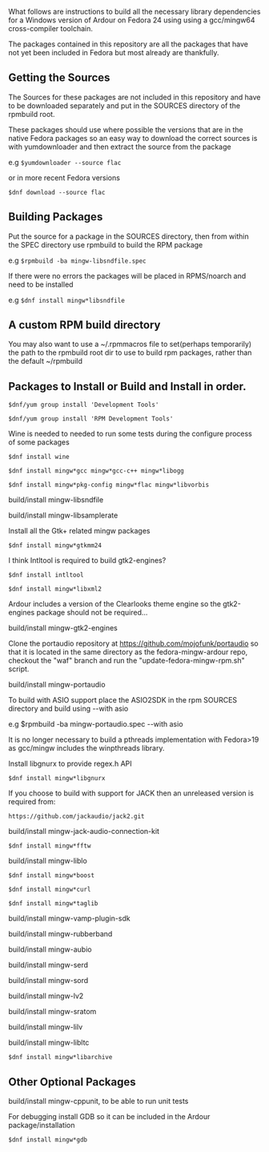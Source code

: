 What follows are instructions to build all the necessary library dependencies
for a Windows version of Ardour on Fedora 24 using using a gcc/mingw64
cross-compiler toolchain.

The packages contained in this repository are all the packages that
have not yet been included in Fedora but most already are thankfully.

## Getting the Sources

The Sources for these packages are not included in this repository
and have to be downloaded separately and put in the SOURCES directory
of the rpmbuild root.

These packages should use where possible the versions that are in the native
Fedora packages so an easy way to download the correct sources is with
yumdownloader and then extract the source from the package

e.g `$yumdownloader --source flac`

or in more recent Fedora versions

`$dnf download --source flac`

## Building Packages

Put the source for a package in the SOURCES directory, then from within the
SPEC directory use rpmbuild to build the RPM package

e.g `$rpmbuild -ba mingw-libsndfile.spec`

If there were no errors the packages will be placed in RPMS/noarch and need to
be installed

e.g `$dnf install mingw*libsndfile`

## A custom RPM build directory

You may also want to use a ~/.rpmmacros file to set(perhaps temporarily) the
path to the rpmbuild root dir to use to build rpm packages, rather than the
default ~/rpmbuild

## Packages to Install or Build and Install in order.

`$dnf/yum group install 'Development Tools'`

`$dnf/yum group install 'RPM Development Tools'`

Wine is needed to needed to run some tests during the configure process of some
packages

`$dnf install wine`

`$dnf install mingw*gcc mingw*gcc-c++ mingw*libogg`

`$dnf install mingw*pkg-config mingw*flac mingw*libvorbis`

build/install mingw-libsndfile

build/install mingw-libsamplerate

Install all the Gtk+ related mingw packages

`$dnf install mingw*gtkmm24`

I think Intltool is required to build gtk2-engines?

`$dnf install intltool`

`$dnf install mingw*libxml2`

Ardour includes a version of the Clearlooks theme engine so the gtk2-engines
package should not be required...

build/install mingw-gtk2-engines

Clone the portaudio repository at https://github.com/mojofunk/portaudio so that
it is located in the same directory as the fedora-mingw-ardour repo, checkout
the "waf" branch and run the "update-fedora-mingw-rpm.sh" script.

build/install mingw-portaudio

To build with ASIO support place the ASIO2SDK in the rpm SOURCES directory and
build using --with asio

e.g $rpmbuild -ba mingw-portaudio.spec --with asio

It is no longer necessary to build a pthreads implementation with Fedora>19 as
gcc/mingw includes the winpthreads library.

Install libgnurx to provide regex.h API

`$dnf install mingw*libgnurx`

If you choose to build with support for JACK then an unreleased version is
required from:

`https://github.com/jackaudio/jack2.git`

build/install mingw-jack-audio-connection-kit

`$dnf install mingw*fftw`

build/install mingw-liblo

`$dnf install mingw*boost`

`$dnf install mingw*curl`

`$dnf install mingw*taglib`

build/install mingw-vamp-plugin-sdk

build/install mingw-rubberband

build/install mingw-aubio

build/install mingw-serd

build/install mingw-sord

build/install mingw-lv2

build/install mingw-sratom

build/install mingw-lilv

build/install mingw-libltc

`$dnf install mingw*libarchive`

## Other Optional Packages

build/install mingw-cppunit, to be able to run unit tests

For debugging install GDB so it can be included in the Ardour
package/installation

`$dnf install mingw*gdb`

